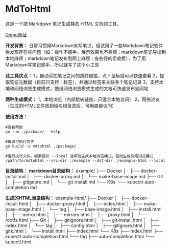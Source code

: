 # MdToHtml

这是一个把 Markdown 笔记生成静态 HTML 文档的工具。

[Demo网址](http://111.231.134.102/index.html)

**开发背景：**
日常习惯用Markdown来写笔记，但试用了一些Markdown笔记软件后发现存在些问题（如：操作不顺手，展示效果也不美观；markdown笔记导出到本地麻烦；markdown笔记发布到网上麻烦；有些好的但收费），为了用Markdown写笔记顺手，所以就写了这个小工具

**此工具优点：**
1，自动添加笔记之间的跳转链接，点下鼠标就可以快速查看
2，提取笔记元数据（目前只支持：标签），并通过标签来关联多个笔记记录
3，支持本地和网络浏览生成模式，使用网络浏览模式生成的文档可快速发布到网站

**两种生成模式：**
1，本地浏览（内部跳转链接，只适合本地访问）
2，网络浏览（生成的HTML文件放到域名根目录后，可用直接访问）

**使用方法：**

```
#查看帮助
go run ./package/ --help

#编译可执行文件
go build -o mdtohtml ./package/

#运行执行文件，如果提供 --local 选项则生成本地浏览模式，否则生成网络浏览模式
/path/to/mdtohtml --src-dir ./example --dst-dir ./example-html --local
```

**目录结构**：
**markdown目录结构：**
example/
├── Docker
│   ├── docker-install.md
│   ├── docker-proxy.md
│   └── make-base-image.md
├── Git
│   ├── gitignore.md
│   └── git-install.md
└── K8s
    └── kubectl-auto-completion.md

**生成的HTML目录结构：**
example-html/
├── Docker
│   ├── docker-install.html
│   ├── docker-proxy.html
│   ├── index.html
│   ├── make-base-image.html
│   └── tag
│       ├── base-image.html
│       ├── install.html
│       ├── mirror.html
│       ├── mirrors.html
│       ├── proxy.html
│       └── rootfs.html
├── Git
│   ├── gitignore.html
│   ├── git-install.html
│   ├── index.html
│   └── tag
│       ├── config.html
│       ├── gitignore.html
│       ├── gitk.html
│       └── install.html
├── index.html
└── K8s
    ├── index.html
    ├── kubectl-auto-completion.html
    └── tag
        ├── auto-completion.html
        └── kubectl.html